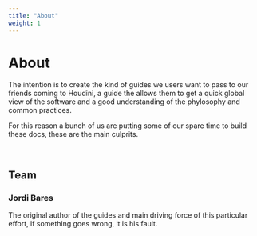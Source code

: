 ```yaml
---
title: "About"
weight: 1
---
```

# About

The intention is to create the kind of guides we users want to pass to our friends coming to Houdini, a guide the allows them to get a quick global view of the software and a good understanding of the phylosophy and common practices.

For this reason a bunch of us are putting some of our spare time to build these docs, these are the main culprits.

<br/>

## Team

### Jordi Bares

The original author of the guides and main driving force of this particular effort, if something goes wrong, it is his fault.